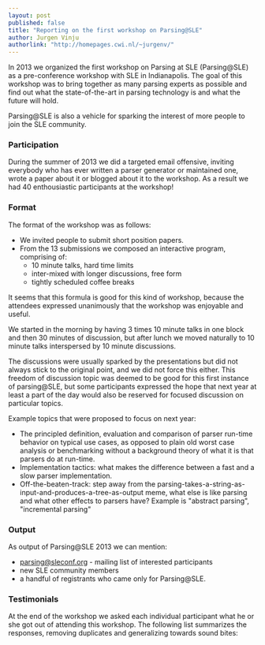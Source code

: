 ```yaml
---
layout: post
published: false
title: "Reporting on the first workshop on Parsing@SLE"
author: Jurgen Vinju
authorlink: "http://homepages.cwi.nl/~jurgenv/"
---
```


In 2013 we organized the first workshop on Parsing at SLE (Parsing@SLE) as a pre-conference workshop with SLE in Indianapolis. The goal of this workshop was to bring together as many parsing experts as possible and find out what the state-of-the-art in parsing technology is and what the future will hold. 

Parsing@SLE is also a vehicle for sparking the interest of more people to join the SLE community.

### Participation

During the summer of 2013 we did a targeted email offensive, inviting everybody who has ever written a parser generator or maintained one, wrote a paper about it or blogged about it to the workshop. As a result we had 40 enthousiastic participants at the workshop!  

### Format

The format of the workshop was as follows:

* We invited people to submit short position papers.
* From the 13 submissions we composed an interactive program, comprising of:
   - 10 minute talks, hard time limits
   - inter-mixed with longer discussions, free form
   - tightly scheduled coffee breaks
   
It seems that this formula is good for this kind of workshop, because the attendees expressed unanimously that the workshop was enjoyable and useful.

We started in the morning by having 3 times 10 minute talks in one block and then 30 minutes of discussion, but after lunch we moved naturally to 10 minute talks interspersed by 10 minute discussions. 

The discussions were usually sparked by the presentations but did not always stick to the original point, and we did not force this either. This freedom of discussion topic was deemed to be good for this first instance of parsing@SLE, but some participants expressed the hope that next year at least a part of the day would also be reserved for focused discussion on particular topics.

Example topics that were proposed to focus on next year:

   * The principled definition, evaluation and comparison of parser run-time behavior on typical use cases, as opposed to plain old worst case analysis or benchmarking without a background theory of what it is that parsers do at run-time.
   * Implementation tactics: what makes the difference between a fast and a slow parser implementation.
   * Off-the-beaten-track: step away from the parsing-takes-a-string-as-input-and-produces-a-tree-as-output meme, what else is like parsing and what other effects to parsers have? Example is "abstract parsing", "incremental parsing"
   
### Output

As output of Parsing@SLE 2013 we can mention:
   * parsing@sleconf.org - mailing list of interested participants
   * new SLE community members
   * a handful of registrants who came only for Parsing@SLE.

### Testimonials

At the end of the workshop we asked each individual participant what he or she got out of attending this workshop. The following list summarizes the responses, removing duplicates and generalizing towards sound bites:

